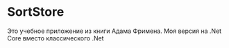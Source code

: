 # SortStore
Это учебное приложение из книги Адама Фримена. Моя версия на .Net Core вместо классического .Net
